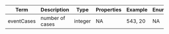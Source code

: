 |Term | Description | Type | Properties | Example | Enum|
| ---| ---| ---| ---| ---| --- |
| eventCases | number of cases | integer | NA | 543, 20 | NA|
